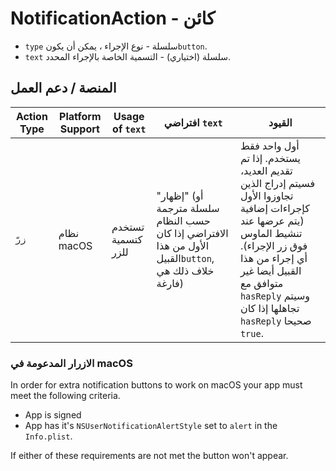 # NotificationAction - كائن

* `type` سلسلة - نوع الإجراء ، يمكن أن يكون`button`.
* `text` سلسلة (اختياري) - التسمية الخاصة بالإجراء المحدد.

## المنصة / دعم العمل

| Action Type | Platform Support | Usage of `text`    | افتراضي `text`                                                                                        | القيود                                                                                                                                                                                                                                     |
| ----------- | ---------------- | ------------------ | ----------------------------------------------------------------------------------------------------- | ------------------------------------------------------------------------------------------------------------------------------------------------------------------------------------------------------------------------------------------ |
| `زرّ`       | نظام macOS       | تستخدم كتسمية للزر | "إظهار" (أو سلسلة مترجمة حسب النظام الافتراضي إذا كان الأول من هذا القبيل`button`, خلاف ذلك هي فارغة) | أول واحد فقط يستخدم. إذا تم تقديم العديد، فسيتم إدراج الذين تجاوزوا الأول كإجراءات إضافية (يتم عرضها عند تنشيط الماوس فوق زر الإجراء). أي إجراء من هذا القبيل أيضا غير متوافق مع `hasReply` وسيتم تجاهلها إذا كان `hasReply` صحيحا `true`. |

### الازرار المدعومة في macOS

In order for extra notification buttons to work on macOS your app must meet the following criteria.

* App is signed
* App has it's `NSUserNotificationAlertStyle` set to `alert` in the `Info.plist`.

If either of these requirements are not met the button won't appear.